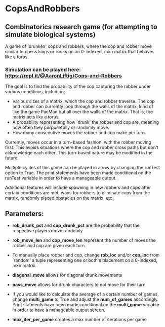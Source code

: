 # CopsAndRobbers
## Combinatorics research game (for attempting to simulate biological systems)

A game of 'drunken' cops and robbers, where the cop and robber move similar to chess kings or rooks on an 0-indexed, mxn matrix that behaves like a torus. 

### Simulation can be played here: https://repl.it/@AaronLiftig/Cops-and-Robbers

The goal is to find the probability of the cop capturing the robber under various conditions, including:
- Various sizes of a matrix, which the cop and robber traverse. The cop and robber can currently loop through the walls of the matrix, kind of like the game PacMan but all over the walls of the matrix. That is, the matrix acts like a torus.
- A probability representing how 'drunk' the robber and cop are, meaning how often they purposefully or randomly move.
- How many consecutive moves the robber and cop make per turn.

Currently, moves occur in a turn-based fashion, with the robber moving first. This avoids situations where the cop and robber cross paths but don't acknowledge each other. This turn-based nature may be modified in the future.

Multiple cycles of this game can be played in a row by changing the runTest option to True. The print statements have been made conditional on the runTest variable in order to have a manageable output.

Additional features will include spawning in new robbers and cops after certain conditions are met, ways for robbers to eliminate cops from the matrix, randomly placed obstacles on the matrix, etc.


## Parameters:

- **rob_drunk_pct** and **cop_drunk_pct** are the probability that the respective players move randomly

- **rob_move_len** and **cop_move_len** represent the number of moves the robber and cop are given each turn

- To manually place robber and cop, change **rob_loc** and/or **cop_loc** from 'random' a tuple representing one or both's placement on a 0-indexed, mxn matrix.

- **diagonal_move** allows for diagonal drunk movements

- **pass_move** allows for drunk characters to not move for their turn

- If you would like to calculate the average of a certain number of games, change **multi_game** to True and adjust the **num_of_games** accordingly. Print statments have been made conditional on the **multi_game** variable in order to have a manageable output screen.

- **max_iter_per_game** creates a max number of iterations per game
